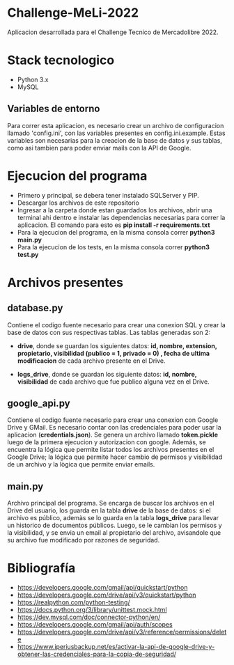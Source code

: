 # Challenge-MeLi-2022

Aplicacion desarrollada para el Challenge Tecnico de Mercadolibre 2022.

# Stack tecnologico

* Python 3.x
* MySQL

## Variables de entorno

Para correr esta aplicacion, es necesario crear un archivo de configuracion llamado 'config.ini', con las variables presentes en config.ini.example. Estas variables son necesarias para la creacion de la base de datos y sus tablas, como asi tambien para poder enviar mails con la API de Google.

# Ejecucion del programa

* Primero y principal, se debera tener instalado SQLServer y PIP.
* Descargar los archivos de este repositorio
* Ingresar a la carpeta donde estan guardados los archivos, abrir una terminal ahi dentro e instalar las dependencias necesarias para correr la aplicacion. El comando para esto es **pip install -r requirements.txt**
* Para la ejecucion del programa, en la misma consola correr **python3 main.py**
* Para la ejecucion de los tests, en la misma consola correr **python3 test.py**

# Archivos presentes

## database.py

Contiene el codigo fuente necesario para crear una conexion SQL y crear la base de datos con sus respectivas tablas.
Las tablas generadas son 2:

* **drive**, donde se guardan los siguientes datos: **id, nombre, extension, propietario, visibilidad (publico = 1, privado = 0) , fecha de ultima modificacion** de cada archivo presente en el Drive.

* **logs_drive**, donde se guardan los siguiente datos: **id, nombre, visibilidad** de cada archivo que fue publico alguna vez en el Drive.

## google_api.py

Contiene el codigo fuente necesario para crear una conexion con Google Drive y GMail. Es necesario contar con las credenciales para poder usar la aplicacion (**credentials.json**). Se genera un archivo llamado **token.pickle** luego de la primera ejecucion y autorizacion con google.
Además, se encuentra la lógica que permite listar todos los archivos presentes en el Google Drive; la lógica que permite hacer cambio de permisos y visibilidad de un archivo y la lògica que permite enviar emails.

## main.py

Archivo principal del programa. Se encarga de buscar los archivos en el Drive del usuario, los guarda en la tabla **drive** de la base de datos: si el archivo es público, ademàs se lo guarda en la tabla **logs_drive** para llevar un historico de documentos públicos. Luego, se le cambian los permisos y la visibilidad, y se envia un email al propietario del archivo, avisandole que su archivo fue modificado por razones de seguridad.

# Bibliografía

* https://developers.google.com/gmail/api/quickstart/python
* https://developers.google.com/drive/api/v3/quickstart/python
* https://realpython.com/python-testing/
* https://docs.python.org/3/library/unittest.mock.html
* https://dev.mysql.com/doc/connector-python/en/
* https://developers.google.com/gmail/api/auth/scopes
* https://developers.google.com/drive/api/v3/reference/permissions/delete
* https://www.iperiusbackup.net/es/activar-la-api-de-google-drive-y-obtener-las-credenciales-para-la-copia-de-seguridad/
